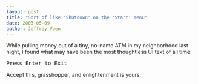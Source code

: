```yaml
---
layout: post
title: "Sort of like 'Shutdown' on the 'Start' menu"
date: 2003-05-09
author: Jeffrey Veen
---
```

While pulling money out of a tiny, no-name ATM in my neighborhood last night, I found what may have been the most thoughtless UI text of all time:

<pre>Press Enter to Exit</pre>

Accept this, grasshopper, and enlightenment is yours.

